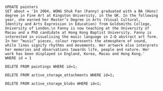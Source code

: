 
    UPDATE painters
    SET about = 'In 2004, WONG Shuk Fan (Fanny) graduated with a BA (Hons) degree in Fine Art at Kingston University, in the UK. In the following year, she earned her Master’s Degree in Arts (Visual Cultural, Identity and Arts Expression in Education) from Goldsmiths College, University of London.\n Fanny is now teaching at the University of Macau and a PhD candidate at Hong Kong Baptist University. Fanny is interested in visualising the music language in 2-D abstract art form. In her “music” pieces, colour represents the atmosphere of sound, while lines signify rhythms and movements. Her artwork also interprets her memories and observations towards life, people and nature. Her work has been displayed in England, Korea, Macau and Hong Kong.'
    WHERE id = 1

    DELETE FROM paintings WHERE id=1;

    DELETE FROM active_storage_attachments WHERE id=1;

    DELETE FROM active_storage_blobs WHERE id=1;